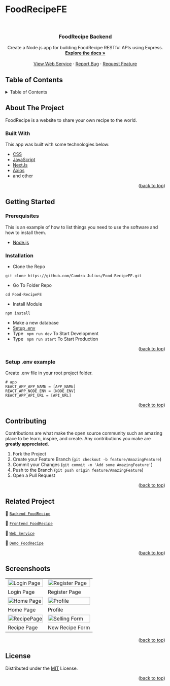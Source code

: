 # FoodRecipeFE
<div id="top"></div>

<!-- PROJECT LOGO -->
<br />
  <h3 align="center">FoodRecipe Backend</h3>

  <p align="center">
    Create a Node.js app for building FoodRecipe RESTful APIs using Express.
    <br />
    <a href="#table-of-contents"><strong>Explore the docs »</strong></a>
    <br />
    <br />
    <a href="https://food-recipe-pijar.herokuapp.com/">View Web Service</a>
    ·
    <a href="https://github.com/Candra-Julius/FoodRecipeBE/issues">Report Bug</a>
    ·
    <a href="https://github.com/Candra-Julius/FoodRecipeBE/issues">Request Feature</a>
  </p>

</div>

<!-- TABLE OF CONTENTS -->
## Table of Contents
<details>
  <summary>Table of Contents</summary>
  <ol>
    <li>
      <a href="#about-the-project">About The Project</a>
      <ul>
        <li><a href="#built-with">Built With</a></li>
      </ul>
    </li>
    <li>
      <a href="#getting-started">Getting Started</a>
      <ul>
        <li><a href="#prerequisites">Prerequisites</a></li>
        <li><a href="#requirements">Requirements</a></li>
        <li><a href="#installation">Installation</a></li>
        <li><a href="#setup-env-example">Setup .env example</a></li>
      </ul>
    </li>
    <li><a href="#contributing">Contributing</a></li>
    <li><a href="#related-project">Related Project</a></li>
    <li><a href="#contributing">Contributing</a></li>
    <li><a href="#license">License</a></li>
  </ol>
</details>

<!-- ABOUT THE PROJECT -->
## About The Project
FoodRecipe is a website to share your own recipe to the world.

### Built With
This app was built with some technologies below:
- [CSS](https://developer.mozilla.org/en-US/docs/Web/CSS)
- [JavaScript](https://www.javascript.com/)
- [NextJs](https://nextjs.org/)
- [Axios](https://axios-http.com/)
- and other

<p align="right">(<a href="#top">back to top</a>)</p>

<!-- GETTING STARTED -->
## Getting Started

### Prerequisites

This is an example of how to list things you need to use the software and how to install them.

* [Node.js](https://nodejs.org/en/download/)

### Installation

- Clone the Repo
```
git clone https://github.com/Candra-Julius/Food-RecipeFE.git
```
- Go To Folder Repo
```
cd Food-RecipeFE
```
- Install Module
```
npm install
```
- Make a new database
- <a href="#setup-env-example">Setup .env</a>
- Type ` npm run dev` To Start Development
- Type ` npm run start` To Start Production

<p align="right">(<a href="#top">back to top</a>)</p>

### Setup .env example

Create .env file in your root project folder.

```env
# app
REACT_APP_APP_NAME = [APP_NAME]
REACT_APP_NODE_ENV = [NODE_ENV]
REACT_APP_API_URL = [API_URL]
```

<p align="right">(<a href="#top">back to top</a>)</p>

<!-- CONTRIBUTING -->
## Contributing

Contributions are what make the open source community such an amazing place to be learn, inspire, and create. Any contributions you make are **greatly appreciated**.

1. Fork the Project
2. Create your Feature Branch (`git checkout -b feature/AmazingFeature`)
3. Commit your Changes (`git commit -m 'Add some AmazingFeature'`)
4. Push to the Branch (`git push origin feature/AmazingFeature`)
5. Open a Pull Request

<p align="right">(<a href="#top">back to top</a>)</p>

## Related Project
:rocket: [`Backend FoodRecipe`](https://github.com/Candra-Julius/FoodRecipeBE/)

:rocket: [`Frontend FoodRecipe`](https://github.com/Candra-Julius/Food-RecipeFE/tree/master/food-recipe)

:rocket: [`Web Service`](https://food-recipe-pijar.herokuapp.com/)

:rocket: [`Demo FoodRecipe`](https://dove-chat-fe.vercel.app/login)

<p align="right">(<a href="#top">back to top</a>)</p>

## Screenshoots

<p align="center" display=flex>
   
<table>
 
  <tr>
    <td><image src="https://res.cloudinary.com/candrajulius/image/upload/v1659886866/readme/FoodRecipe/login_vfplmn.png" alt="Login Page" width=100%></td>
    <td><image src="https://res.cloudinary.com/candrajulius/image/upload/v1659886914/readme/FoodRecipe/RegisterPage_oqvxfk.png" alt="Register Page" width=100%/></td>
  </tr>
   <tr>
    <td>Login Page</td>
    <td>Register Page</td>
  </tr>
  <tr>
    <td><image src="https://res.cloudinary.com/candrajulius/image/upload/v1659886867/readme/FoodRecipe/Home_iude4a.png" alt="Home Page" width=100%></td>
    <td><image src="https://res.cloudinary.com/candrajulius/image/upload/v1659886866/readme/FoodRecipe/Profile_uaphia.png" alt="Profile" width=100%/></td>
  </tr>
  <tr>
    <td>Home Page</td>
    <td>Profile</td>
  </tr>
   <tr>
    <td><image src="https://res.cloudinary.com/candrajulius/image/upload/v1659886864/readme/FoodRecipe/RecipePage_grzeez.png" alt="RecipePage" width=100%></td>
    <td><image src="https://res.cloudinary.com/candrajulius/image/upload/v1659886863/readme/FoodRecipe/Recipe_Form_dvt8ao.png" alt="Selling Form" width=100%/></td>
  </tr>
  <tr>
    <td>Recipe Page</td>
    <td>New Recipe Form</td>
  </tr>
</table>
      
</p>
<p align="right">(<a href="#top">back to top</a>)</p>

## License
Distributed under the [MIT](/LICENSE) License.

<p align="right">(<a href="#top">back to top</a>)</p>

